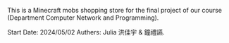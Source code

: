 This is a Minecraft mobs shopping store for the final project of our course (Department Computer Network and Programming).

Start Date: 2024/05/02
Authers: Julia 洪佳宇 & 鐘禮讌.
